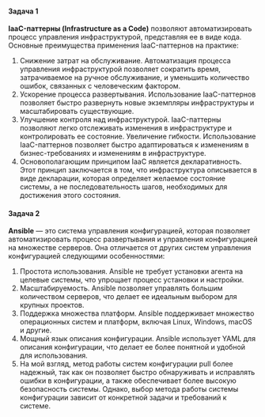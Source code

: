 #### Задача 1

**IaaC-паттерны (Infrastructure as a Code)** позволяют автоматизировать процесс управления инфраструктурой, представляя ее в виде кода. Основные преимущества применения IaaC-паттернов на практике:

1. Снижение затрат на обслуживание. Автоматизация процесса управления инфраструктурой позволяет сократить время, затрачиваемое на ручное обслуживание, и уменьшить количество ошибок, связанных с человеческим фактором.
2. Ускорение процесса развертывания. Использование IaaC-паттернов позволяет быстро развернуть новые экземпляры инфраструктуры и масштабировать существующие.
3. Улучшение контроля над инфраструктурой. IaaC-паттерны позволяют легко отслеживать изменения в инфраструктуре и контролировать ее состояние.
Увеличение гибкости. Использование IaaC-паттернов позволяет быстро адаптироваться к изменениям в бизнес-требованиях и изменениям в инфраструктуре.
4. Основополагающим принципом IaaC является декларативность. Этот принцип заключается в том, что инфраструктура описывается в виде декларации, которая определяет желаемое состояние системы, а не последовательность шагов, необходимых для достижения этого состояния.

#### Задача 2
**Ansible** — это система управления конфигурацией, которая позволяет автоматизировать процесс развертывания и управления конфигурацией на множестве серверов. Она отличается от других систем управления конфигурацией следующими особенностями:

1. Простота использования. Ansible не требует установки агента на целевые системы, что упрощает процесс установки и настройки.
2. Масштабируемость. Ansible позволяет управлять большим количеством серверов, что делает ее идеальным выбором для крупных проектов.
3. Поддержка множества платформ. Ansible поддерживает множество операционных систем и платформ, включая Linux, Windows, macOS и другие.
4. Мощный язык описания конфигурации. Ansible использует YAML для описания конфигурации, что делает ее более понятной и удобной для использования.
5. На мой взгляд, метод работы систем конфигурации pull более надежный, так как он позволяет быстро обнаруживать и исправлять ошибки в конфигурации, а также обеспечивает более высокую безопасность системы. Однако, выбор метода работы системы конфигурации зависит от конкретной задачи и требований к системе.


